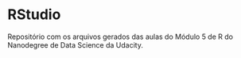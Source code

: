 # RStudio

Repositório com os arquivos gerados das aulas do Módulo 5 de R do Nanodegree de Data Science da Udacity.
